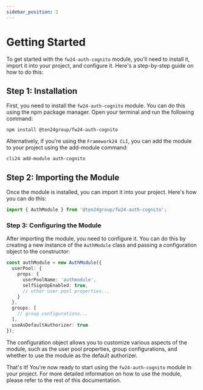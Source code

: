 ```yaml
---
sidebar_position: 2
---
```


# Getting Started

To get started with the `fw24-auth-cognito` module, you'll need to install it, import it into your project, and configure it. Here's a step-by-step guide on how to do this:

## Step 1: Installation

First, you need to install the `fw24-auth-cognito` module. You can do this using the npm package manager. Open your terminal and run the following command:

```shell
npm install @ten24group/fw24-auth-cognito
```

Alternatively, if you're using the `Framework24 CLI`, you can add the module to your project using the add-module command:

```shell
cli24 add-module auth-cognito
```

## Step 2: Importing the Module

Once the module is installed, you can import it into your project. Here's how you can do this:

```ts
import { AuthModule } from '@ten24group/fw24-auth-cognito';
```

### Step 3: Configuring the Module

After importing the module, you need to configure it. You can do this by creating a new instance of the `AuthModule` class and passing a configuration object to the constructor:

```ts
const authModule = new AuthModule({
  userPool: {
    props: {
      userPoolName: 'authmodule',
      selfSignUpEnabled: true,
      // other user pool properties...
    }
  },
  groups: [
    // group configurations...
  ],
  useAsDefaultAuthorizer: true
});
```

The configuration object allows you to customize various aspects of the module, such as the user pool properties, group configurations, and whether to use the module as the default authorizer.

That's it! You're now ready to start using the `fw24-auth-cognito` module in your project. For more detailed information on how to use the module, please refer to the rest of this documentation.

